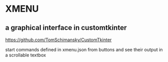 # XMENU
## a graphical interface in customtkinter 
https://github.com/TomSchimansky/CustomTkinter

start commands defined in xmenu.json from buttons and see their output in a scrollable textbox
